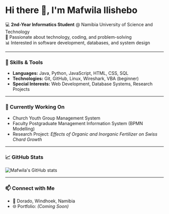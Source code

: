 # Hi there 👋, I'm Mafwila Ilishebo  

💻 **2nd-Year Informatics Student** @ Namibia University of Science and Technology  
🚀 Passionate about technology, coding, and problem-solving  
📊 Interested in software development, databases, and system design  

---

### 🔧 Skills & Tools
- **Languages:** Java, Python, JavaScript, HTML, CSS, SQL  
- **Technologies:** Git, GitHub, Linux, Wireshark, VBA (beginner)  
- **Special Interests:** Web Development, Database Systems, Research Projects  

---

### 🌱 Currently Working On
- Church Youth Group Management System  
- Faculty Postgraduate Management Information System (BPMN Modelling)  
- Research Project: *Effects of Organic and Inorganic Fertilizer on Swiss Chard Growth*  

---

### 📈 GitHub Stats
![Mafwila's GitHub stats](https://github-readme-stats.vercel.app/api?username=Phill210&show_icons=true&theme=tokyonight)

---

### 📫 Connect with Me
- 📍 Dorado, Windhoek, Namibia   
- 🌐 Portfolio: *(Coming Soon)*  
